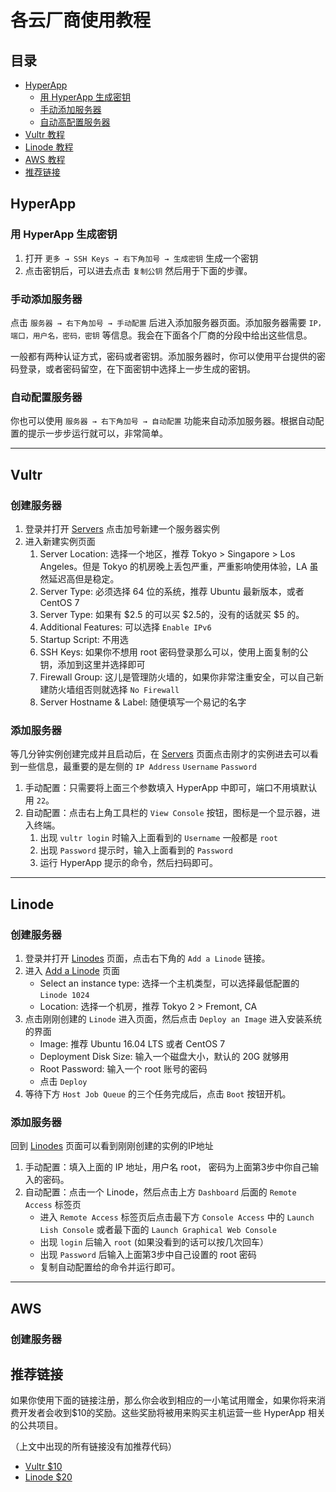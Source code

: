 # 各云厂商使用教程


## 目录

* [HyperApp](#hyperapp)
    * [用 HyperApp 生成密钥](#用hyperapp生成密钥)
    * [手动添加服务器](#手动添加服务器)
    * [自动高配置服务器](#自动高配置服务器)
* [Vultr 教程](#vultr)
* [Linode 教程](#linode)
* [AWS 教程](#aws)
* [推荐链接](#推荐链接)

## HyperApp

### 用 HyperApp 生成密钥

1. 打开 `更多 → SSH Keys → 右下角加号 → 生成密钥` 生成一个密钥
2. 点击密钥后，可以进去点击 `复制公钥` 然后用于下面的步骤。

### 手动添加服务器

点击 `服务器 → 右下角加号 → 手动配置` 后进入添加服务器页面。添加服务器需要 `IP，端口，用户名，密码，密钥` 等信息。我会在下面各个厂商的分段中给出这些信息。

一般都有两种认证方式，密码或者密钥。添加服务器时，你可以使用平台提供的密码登录，或者密码留空，在下面密钥中选择上一步生成的密钥。

### 自动配置服务器

你也可以使用 `服务器 → 右下角加号 → 自动配置` 功能来自动添加服务器。根据自动配置的提示一步步运行就可以，非常简单。

---

## Vultr

### 创建服务器

1. 登录并打开 [Servers](https://my.vultr.com/) 点击加号新建一个服务器实例
2. 进入新建实例页面
    1. Server Location: 选择一个地区，推荐 Tokyo > Singapore > Los Angeles。但是 Tokyo 的机房晚上丢包严重，严重影响使用体验，LA 虽然延迟高但是稳定。
    2. Server Type: 必须选择 64 位的系统，推荐 Ubuntu 最新版本，或者 CentOS 7
    3. Server Type: 如果有 \$2.5 的可以买 \$2.5的，没有的话就买 $5 的。
    4. Additional Features: 可以选择 `Enable IPv6`
    5. Startup Script: 不用选
    6. SSH Keys: 如果你不想用 root 密码登录那么可以，使用上面复制的公钥，添加到这里并选择即可
    7. Firewall Group: 这儿是管理防火墙的，如果你非常注重安全，可以自己新建防火墙组否则就选择 `No Firewall`
    8. Server Hostname & Label: 随便填写一个易记的名字

    
### 添加服务器
    
等几分钟实例创建完成并且启动后，在 [Servers](https://my.vultr.com/) 页面点击刚才的实例进去可以看到一些信息，最重要的是左侧的 `IP Address` `Username` `Password`

1. 手动配置：只需要将上面三个参数填入 HyperApp 中即可，端口不用填默认用 `22`。
2. 自动配置：点击右上角工具栏的 `View Console` 按钮，图标是一个显示器，进入终端。
    1. 出现 `vultr login` 时输入上面看到的 `Username` 一般都是 `root`
    2. 出现 `Password` 提示时，输入上面看到的 `Password`
    3. 运行 HyperApp 提示的命令，然后扫码即可。


---


## Linode

### 创建服务器

1. 登录并打开 [Linodes](https://manager.linode.com/linodes) 页面，点击右下角的 `Add a Linode` 链接。
2. 进入 [Add a Linode](https://manager.linode.com/linodes/add?group=) 页面
    * Select an instance type: 选择一个主机类型，可以选择最低配置的 `Linode 1024`
    * Location: 选择一个机房，推荐 Tokyo 2 > Fremont, CA
3. 点击刚刚创建的 `Linode` 进入页面，然后点击 `Deploy an Image` 进入安装系统的界面
    * Image: 推荐 Ubuntu 16.04 LTS 或者 CentOS 7
    * Deployment Disk Size: 输入一个磁盘大小，默认的 20G 就够用
    * Root Password: 输入一个 root 账号的密码
    * 点击 `Deploy` 
4. 等待下方 `Host Job Queue` 的三个任务完成后，点击 `Boot` 按钮开机。


### 添加服务器

回到 [Linodes](https://manager.linode.com/linodes) 页面可以看到刚刚创建的实例的IP地址

1. 手动配置：填入上面的 IP 地址，用户名 root， 密码为上面第3步中你自己输入的密码。
2. 自动配置：点击一个 Linode，然后点击上方 `Dashboard` 后面的 `Remote Access` 标签页
    * 进入 `Remote Access` 标签页后点击最下方 `Console Access` 中的 `Launch Lish Console` 或者最下面的 `Launch Graphical Web Console`
    * 出现 `login` 后输入 `root` (如果没看到的话可以按几次回车）
    * 出现 `Password` 后输入上面第3步中自己设置的 root 密码
    * 复制自动配置给的命令并运行即可。


---

## AWS

### 创建服务器



## 推荐链接

如果你使用下面的链接注册，那么你会收到相应的一小笔试用赠金，如果你将来消费开发者会收到$10的奖励。这些奖励将被用来购买主机运营一些 HyperApp 相关的公共项目。

（上文中出现的所有链接没有加推荐代码）

* [Vultr $10](http://www.vultr.com/?ref=6833039)
* [Linode $20](https://www.linode.com/?r=ad279824479def3ef162e3e99498242d4046ec1b)

<!--<a href="https://www.vultr.com/?ref=6833039"><img src="https://www.vultr.com/media/banner_2.png" width="468" height="60"></a>-->


